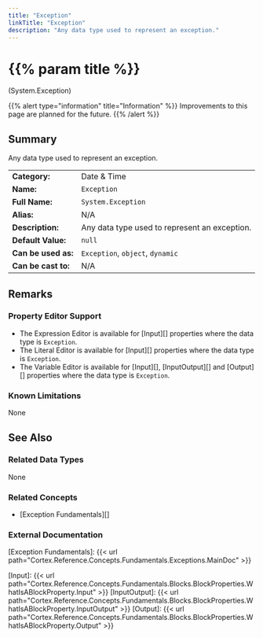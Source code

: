 ```yaml
---
title: "Exception"
linkTitle: "Exception"
description: "Any data type used to represent an exception."
---
```


# {{% param title %}}

<p class="namespace">(System.Exception)</p>

{{% alert type="information" title="Information" %}} Improvements to this page are planned for the future. {{% /alert %}}

## Summary

Any data type used to represent an exception.

| | |
|-|-|
| **Category:**          | Date & Time                                                         |
| **Name:**              | `Exception`                                                        |
| **Full Name:**         | `System.Exception`                                                 |
| **Alias:**             | N/A |
| **Description:**       | Any data type used to represent an exception. |
| **Default Value:**     | `null` |
| **Can be used as:**    | `Exception`, `object`, `dynamic` |
| **Can be cast to:**    | N/A |

## Remarks

### Property Editor Support

- The Expression Editor is available for [Input][] properties where the data type is `Exception`.
- The Literal Editor is available for [Input][] properties where the data type is `Exception`.
- The Variable Editor is available for [Input][], [InputOutput][] and [Output][] properties where the data type is `Exception`.

### Known Limitations

None

## See Also

### Related Data Types

None

### Related Concepts

- [Exception Fundamentals][]

### External Documentation

[Exception Fundamentals]: {{< url path="Cortex.Reference.Concepts.Fundamentals.Exceptions.MainDoc" >}}

[Input]: {{< url path="Cortex.Reference.Concepts.Fundamentals.Blocks.BlockProperties.WhatIsABlockProperty.Input" >}}
[InputOutput]: {{< url path="Cortex.Reference.Concepts.Fundamentals.Blocks.BlockProperties.WhatIsABlockProperty.InputOutput" >}}
[Output]: {{< url path="Cortex.Reference.Concepts.Fundamentals.Blocks.BlockProperties.WhatIsABlockProperty.Output" >}}
